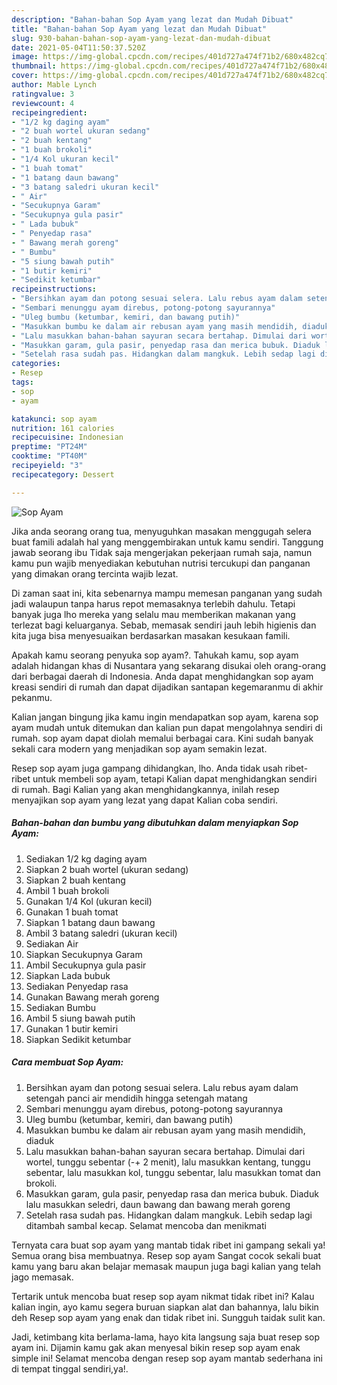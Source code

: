```yaml
---
description: "Bahan-bahan Sop Ayam yang lezat dan Mudah Dibuat"
title: "Bahan-bahan Sop Ayam yang lezat dan Mudah Dibuat"
slug: 930-bahan-bahan-sop-ayam-yang-lezat-dan-mudah-dibuat
date: 2021-05-04T11:50:37.520Z
image: https://img-global.cpcdn.com/recipes/401d727a474f71b2/680x482cq70/sop-ayam-foto-resep-utama.jpg
thumbnail: https://img-global.cpcdn.com/recipes/401d727a474f71b2/680x482cq70/sop-ayam-foto-resep-utama.jpg
cover: https://img-global.cpcdn.com/recipes/401d727a474f71b2/680x482cq70/sop-ayam-foto-resep-utama.jpg
author: Mable Lynch
ratingvalue: 3
reviewcount: 4
recipeingredient:
- "1/2 kg daging ayam"
- "2 buah wortel ukuran sedang"
- "2 buah kentang"
- "1 buah brokoli"
- "1/4 Kol ukuran kecil"
- "1 buah tomat"
- "1 batang daun bawang"
- "3 batang saledri ukuran kecil"
- " Air"
- "Secukupnya Garam"
- "Secukupnya gula pasir"
- " Lada bubuk"
- " Penyedap rasa"
- " Bawang merah goreng"
- " Bumbu"
- "5 siung bawah putih"
- "1 butir kemiri"
- "Sedikit ketumbar"
recipeinstructions:
- "Bersihkan ayam dan potong sesuai selera. Lalu rebus ayam dalam setengah panci air mendidih hingga setengah matang"
- "Sembari menunggu ayam direbus, potong-potong sayurannya"
- "Uleg bumbu (ketumbar, kemiri, dan bawang putih)"
- "Masukkan bumbu ke dalam air rebusan ayam yang masih mendidih, diaduk"
- "Lalu masukkan bahan-bahan sayuran secara bertahap. Dimulai dari wortel, tunggu sebentar (-+ 2 menit), lalu masukkan kentang, tunggu sebentar, lalu masukkan kol, tunggu sebentar, lalu masukkan tomat dan brokoli."
- "Masukkan garam, gula pasir, penyedap rasa dan merica bubuk. Diaduk lalu masukkan seledri, daun bawang dan bawang merah goreng"
- "Setelah rasa sudah pas. Hidangkan dalam mangkuk. Lebih sedap lagi ditambah sambal kecap. Selamat mencoba dan menikmati"
categories:
- Resep
tags:
- sop
- ayam

katakunci: sop ayam 
nutrition: 161 calories
recipecuisine: Indonesian
preptime: "PT24M"
cooktime: "PT40M"
recipeyield: "3"
recipecategory: Dessert

---
```



![Sop Ayam](https://img-global.cpcdn.com/recipes/401d727a474f71b2/680x482cq70/sop-ayam-foto-resep-utama.jpg)

Jika anda seorang orang tua, menyuguhkan masakan menggugah selera buat famili adalah hal yang menggembirakan untuk kamu sendiri. Tanggung jawab seorang ibu Tidak saja mengerjakan pekerjaan rumah saja, namun kamu pun wajib menyediakan kebutuhan nutrisi tercukupi dan panganan yang dimakan orang tercinta wajib lezat.

Di zaman  saat ini, kita sebenarnya mampu memesan panganan yang sudah jadi walaupun tanpa harus repot memasaknya terlebih dahulu. Tetapi banyak juga lho mereka yang selalu mau memberikan makanan yang terlezat bagi keluarganya. Sebab, memasak sendiri jauh lebih higienis dan kita juga bisa menyesuaikan berdasarkan masakan kesukaan famili. 



Apakah kamu seorang penyuka sop ayam?. Tahukah kamu, sop ayam adalah hidangan khas di Nusantara yang sekarang disukai oleh orang-orang dari berbagai daerah di Indonesia. Anda dapat menghidangkan sop ayam kreasi sendiri di rumah dan dapat dijadikan santapan kegemaranmu di akhir pekanmu.

Kalian jangan bingung jika kamu ingin mendapatkan sop ayam, karena sop ayam mudah untuk ditemukan dan kalian pun dapat mengolahnya sendiri di rumah. sop ayam dapat diolah memalui berbagai cara. Kini sudah banyak sekali cara modern yang menjadikan sop ayam semakin lezat.

Resep sop ayam juga gampang dihidangkan, lho. Anda tidak usah ribet-ribet untuk membeli sop ayam, tetapi Kalian dapat menghidangkan sendiri di rumah. Bagi Kalian yang akan menghidangkannya, inilah resep menyajikan sop ayam yang lezat yang dapat Kalian coba sendiri.

<!--inarticleads1-->

##### Bahan-bahan dan bumbu yang dibutuhkan dalam menyiapkan Sop Ayam:

1. Sediakan 1/2 kg daging ayam
1. Siapkan 2 buah wortel (ukuran sedang)
1. Siapkan 2 buah kentang
1. Ambil 1 buah brokoli
1. Gunakan 1/4 Kol (ukuran kecil)
1. Gunakan 1 buah tomat
1. Siapkan 1 batang daun bawang
1. Ambil 3 batang saledri (ukuran kecil)
1. Sediakan  Air
1. Siapkan Secukupnya Garam
1. Ambil Secukupnya gula pasir
1. Siapkan  Lada bubuk
1. Sediakan  Penyedap rasa
1. Gunakan  Bawang merah goreng
1. Sediakan  Bumbu
1. Ambil 5 siung bawah putih
1. Gunakan 1 butir kemiri
1. Siapkan Sedikit ketumbar




<!--inarticleads2-->

##### Cara membuat Sop Ayam:

1. Bersihkan ayam dan potong sesuai selera. Lalu rebus ayam dalam setengah panci air mendidih hingga setengah matang
1. Sembari menunggu ayam direbus, potong-potong sayurannya
1. Uleg bumbu (ketumbar, kemiri, dan bawang putih)
1. Masukkan bumbu ke dalam air rebusan ayam yang masih mendidih, diaduk
1. Lalu masukkan bahan-bahan sayuran secara bertahap. Dimulai dari wortel, tunggu sebentar (-+ 2 menit), lalu masukkan kentang, tunggu sebentar, lalu masukkan kol, tunggu sebentar, lalu masukkan tomat dan brokoli.
1. Masukkan garam, gula pasir, penyedap rasa dan merica bubuk. Diaduk lalu masukkan seledri, daun bawang dan bawang merah goreng
1. Setelah rasa sudah pas. Hidangkan dalam mangkuk. Lebih sedap lagi ditambah sambal kecap. Selamat mencoba dan menikmati




Ternyata cara buat sop ayam yang mantab tidak ribet ini gampang sekali ya! Semua orang bisa membuatnya. Resep sop ayam Sangat cocok sekali buat kamu yang baru akan belajar memasak maupun juga bagi kalian yang telah jago memasak.

Tertarik untuk mencoba buat resep sop ayam nikmat tidak ribet ini? Kalau kalian ingin, ayo kamu segera buruan siapkan alat dan bahannya, lalu bikin deh Resep sop ayam yang enak dan tidak ribet ini. Sungguh taidak sulit kan. 

Jadi, ketimbang kita berlama-lama, hayo kita langsung saja buat resep sop ayam ini. Dijamin kamu gak akan menyesal bikin resep sop ayam enak simple ini! Selamat mencoba dengan resep sop ayam mantab sederhana ini di tempat tinggal sendiri,ya!.

